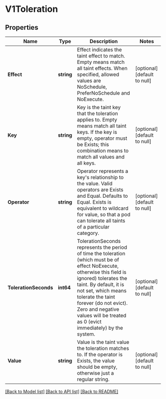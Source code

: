 # V1Toleration

## Properties
Name | Type | Description | Notes
------------ | ------------- | ------------- | -------------
**Effect** | **string** | Effect indicates the taint effect to match. Empty means match all taint effects. When specified, allowed values are NoSchedule, PreferNoSchedule and NoExecute. | [optional] [default to null]
**Key** | **string** | Key is the taint key that the toleration applies to. Empty means match all taint keys. If the key is empty, operator must be Exists; this combination means to match all values and all keys. | [optional] [default to null]
**Operator** | **string** | Operator represents a key&#39;s relationship to the value. Valid operators are Exists and Equal. Defaults to Equal. Exists is equivalent to wildcard for value, so that a pod can tolerate all taints of a particular category. | [optional] [default to null]
**TolerationSeconds** | **int64** | TolerationSeconds represents the period of time the toleration (which must be of effect NoExecute, otherwise this field is ignored) tolerates the taint. By default, it is not set, which means tolerate the taint forever (do not evict). Zero and negative values will be treated as 0 (evict immediately) by the system. | [optional] [default to null]
**Value** | **string** | Value is the taint value the toleration matches to. If the operator is Exists, the value should be empty, otherwise just a regular string. | [optional] [default to null]

[[Back to Model list]](../README.md#documentation-for-models) [[Back to API list]](../README.md#documentation-for-api-endpoints) [[Back to README]](../README.md)


